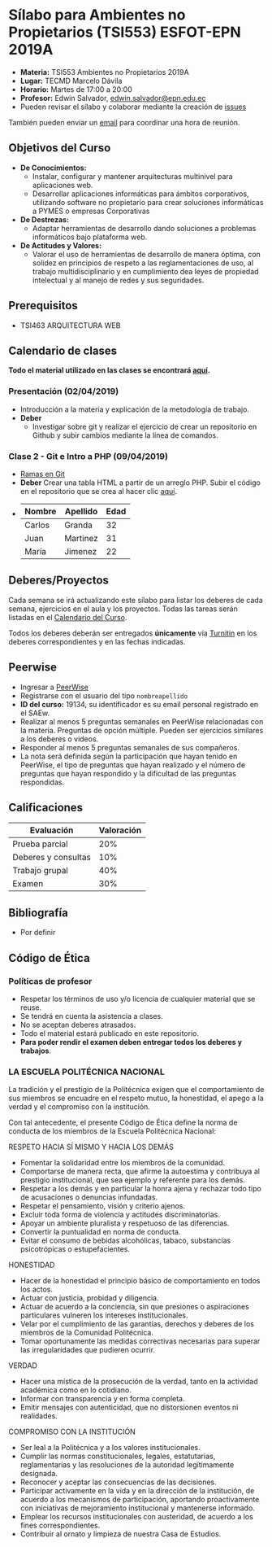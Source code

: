 # Sílabo para Ambientes no Propietarios (TSI553) ESFOT-EPN 2019A

* **Materia:** TSI553 Ambientes no Propietarios 2019A
* **Lugar:** TECMD Marcelo Dávila
* **Horario:**  Martes de 17:00 a 20:00
* **Profesor:** Edwin Salvador, [edwin.salvador@epn.edu.ec](mailto:edwin.salvador@epn.edu.ec)
* Pueden revisar el sílabo y colaborar mediante la creación de [issues](https://github.com/EPN-ANP-2017A/silabo/issues)

También pueden enviar un [email](mailto:edwin.salvador@epn.edu.ec) para coordinar una hora de reunión.

## Objetivos del Curso

* **De Conocimientos:** 
   * Instalar, configurar y mantener arquitecturas multinivel para aplicaciones web. 
   * Desarrollar aplicaciones informáticas para ámbitos corporativos, utilizando software no propietario para crear soluciones informáticas a PYMES o empresas Corporativas
* **De Destrezas:** 
   * Adaptar herramientas de desarrollo dando soluciones a problemas informáticos bajo plataforma web.
* **De Actitudes y Valores:** 
   * Valorar el uso de herramientas de desarrollo de manera óptima, con solidez en principios de respeto a las reglamentaciones de uso, al trabajo multidisciplinario y en cumplimiento dea leyes de propiedad intelectual y al manejo de redes y sus seguridades.

## Prerequisitos

* TSI463 ARQUITECTURA WEB

## Calendario de clases

**Todo el material utilizado en las clases se encontrará [aquí](https://github.com/tsi553-ambientes-no-propietarios-2019a).**

### Presentación (02/04/2019)
  * Introducción a la materia y explicación de la metodología de trabajo.
  * **Deber**
    * Investigar sobre git y realizar el ejercicio de crear un repositorio en Github y subir cambios mediante la línea de comandos.
    
### Clase 2 - Git e Intro a PHP (09/04/2019)
  * [Ramas en Git](https://nvie.com/posts/a-successful-git-branching-model/)
  * **Deber** Crear una tabla HTML a partir de un arreglo PHP. Subir el código en el repositorio que se crea al hacer clic [aquí](https://classroom.github.com/a/pExSQ8SJ).
  * | Nombre              | Apellido | Edad
    | ----------------------  | ---------- | ------- |
    | Carlos        | Granda        | 32 |
    | Juan     | Martinez        | 31 |
    | María          | Jimenez        | 22 |


## Deberes/Proyectos

Cada semana se irá actualizando este sílabo para listar los deberes de cada semana, ejercicios en el aula y los proyectos.
Todas las tareas serán listadas en el [Calendario del Curso](#calendario).


Todos los deberes deberán ser entregados **únicamente** vía [Turnitin](https://www.turnitin.com) en los deberes correspondientes y en las fechas indicadas.

## Peerwise

* Ingresar a [PeerWise](https://peerwise.cs.auckland.ac.nz)
* Registrarse con el usuario del tipo `nombreapellido`
* **ID del curso:** 19134, su identificador es su email personal registrado en el SAEw.
* Realizar al menos 5 preguntas semanales en PeerWise relacionadas con la materia. Preguntas de opción múltiple. Pueden ser ejercicios similares a los deberes o videos.
* Responder al menos 5 preguntas semanales de sus compañeros.
* La nota será definida según la participación que hayan tenido en PeerWise, el tipo de preguntas que hayan realizado y el número de preguntas que hayan respondido y la dificultad de las preguntas respondidas.

## Calificaciones

| Evaluación              | Valoración |
| ----------------------  | ---------- |
| Prueba parcial          | 20%        |
| Deberes y consultas     | 10%        |
| Trabajo grupal          | 40%        |
| Examen                  | 30%        |

## Bibliografía
* Por definir

## Código de Ética

### Políticas de profesor

* Respetar los términos de uso y/o licencia de cualquier material que se reuse.
* Se tendrá en cuenta la asistencia a clases.
* No se aceptan deberes atrasados.
* Todo el material estará publicado en este repositorio.
* **Para poder rendir el examen deben entregar todos los deberes y trabajos**.

### LA ESCUELA POLITÉCNICA NACIONAL

La tradición y el prestigio de la Politécnica exigen que el comportamiento de sus miembros se encuadre en el respeto mutuo, la honestidad, el apego a la verdad y el compromiso con la institución.

Con tal antecedente, el presente Código de Ética define la norma de conducta de los miembros de la Escuela Politécnica Nacional:

RESPETO HACIA SÍ MISMO Y HACIA LOS DEMÁS
* Fomentar la solidaridad entre los miembros de la comunidad.
* Comportarse de manera recta, que afirme la autoestima y contribuya al prestigio institucional, que sea ejemplo y referente para los demás.
* Respetar a los demás y en particular la honra ajena y rechazar todo tipo de acusaciones o denuncias infundadas.
* Respetar el pensamiento, visión y criterio ajenos.
* Excluir toda forma de violencia y actitudes discriminatorias.
* Apoyar un ambiente pluralista y respetuoso de las diferencias.
* Convertir la puntualidad en norma de conducta.
* Evitar el consumo de bebidas alcohólicas, tabaco, substancias psicotrópicas o estupefacientes.

HONESTIDAD
* Hacer de la honestidad el principio básico de comportamiento en todos los actos.
* Actuar con justicia, probidad y diligencia.
* Actuar de acuerdo a la conciencia, sin que presiones o aspiraciones particulares vulneren los intereses institucionales.
* Velar por el cumplimiento de las garantías, derechos y deberes de los miembros de la Comunidad Politécnica.
* Tomar oportunamente las medidas correctivas necesarias para superar las irregularidades que pudieren ocurrir.

VERDAD
* Hacer una mística de la prosecución de la verdad, tanto en la actividad académica como en lo cotidiano.
* Informar con transparencia y en forma completa.
* Emitir mensajes con autenticidad, que no distorsionen eventos ni realidades.

COMPROMISO CON LA INSTITUCIÓN
* Ser leal a la Politécnica y a los valores institucionales.
* Cumplir las normas constitucionales, legales, estatutarias, reglamentarias y las resoluciones de la autoridad legítimamente designada.
* Reconocer y aceptar las consecuencias de las decisiones.
* Participar activamente en la vida y en la dirección de la institución, de acuerdo a los mecanismos de participación, aportando proactivamente con iniciativas de mejoramiento institucional y mantenerse informado.
* Emplear los recursos institucionales con austeridad, de acuerdo a los fines correspondientes.
* Contribuir al ornato y limpieza de nuestra Casa de Estudios. 
